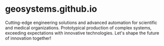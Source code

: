 # geosystems.github.io
Cutting-edge engineering solutions and advanced automation for scientific and medical organizations. Prototypical production of complex systems, exceeding expectations with innovative technologies. Let's shape the future of innovation together!
